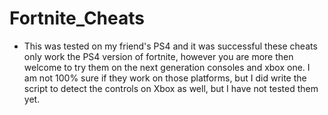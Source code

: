 # Fortnite_Cheats

- This was tested on my friend's PS4 and it was successful these cheats only work the PS4 version of fortnite, however you are more then welcome to try them on the next generation consoles and xbox one. I am not 100% sure if they work on those platforms, but I did write the script to detect the controls on Xbox as well, but I have not tested them yet.
